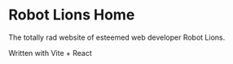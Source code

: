 # Robot Lions Home

The totally rad website of esteemed web developer Robot Lions.

Written with Vite + React